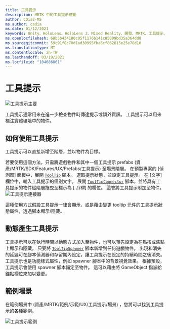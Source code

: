 ```yaml
---
title: 工具提示
description: MRTK 中的工具提示總覽
author: CDiaz-MS
ms.author: cadia
ms.date: 01/12/2021
keywords: Unity、HoloLens、HoloLens 2、Mixed Reality、開發、MRTK、工具提示、
ms.openlocfilehash: 68b5b434180c05f1176b141c85009bd35a364dd8
ms.sourcegitcommit: 59c91f8c70d1ad30995fba6cf862615e25e78d10
ms.translationtype: MT
ms.contentlocale: zh-TW
ms.lasthandoff: 03/19/2021
ms.locfileid: "104686061"
---
```

# <a name="tooltip"></a>工具提示

![工具提示主要](../images/tooltip/MRTK_Tooltip_Main.png)

工具提示通常用來在進一步檢查物件時傳達提示或額外資訊。 工具提示可以用來標注實體環境中的物件。

## <a name="how-to-use-a-tooltip"></a>如何使用工具提示

工具提示可以直接新增至階層，並以物件為目標。

若要使用這個方法，只需將遊戲物件和其中一個工具提示 prefabs (資產/MRTK/SDK/Features/UX/Prefabs/工具提示) 至場景階層。 在預製專案的 [偵測器] 面板中，展開 [`ToolTip`](xref:Microsoft.MixedReality.Toolkit.UI.ToolTip) 腳本。 選取提示狀態，並設定工具提示。  在 [文字] 欄位中，輸入工具提示的個別文字。 展開 [`ToolTipConnector`](xref:Microsoft.MixedReality.Toolkit.UI.ToolTipConnector) 腳本，並將具有工具提示的物件從階層拖曳至標示為 [ *目標*] 的欄位。 這會將工具提示附加至物件。
![工具提示連接器](../images/tooltip/MRTK_Tooltip_Connector.png)

這種使用方式假設工具提示一律會顯示，或是藉由變更 tooltip 元件的工具提示狀態屬性，透過腳本顯示/隱藏。

## <a name="dynamically-spawning-tooltips"></a>動態產生工具提示

工具提示可以在執行時間以動態方式加入至物件，也可以預先設定為在點按或焦點上顯示和隱藏。 只要將 [`ToolTipSpawner`](xref:Microsoft.MixedReality.Toolkit.UI.ToolTipSpawner) 腳本新增到任何遊戲物件。 出現和消失的延遲可在腳本偵測器和存留期內設定，讓工具提示在設定的持續時間之後消失。 工具提示也是功能樣式屬性，例如 spawner 腳本中的背景視覺效果。 根據預設，工具提示會使用 spawner 腳本錨定至物件。 這可以藉由將 GameObject 指派給錨點欄位來加以變更。

## <a name="example-scene"></a>範例場景

在範例場景中 (資產/MRTK/範例/示範/UX/工具提示/場景) ，您將可以找到工具提示的各種範例。

![工具提示範例](../images/tooltip/MRTK_Tooltip_Examples.png)
